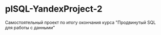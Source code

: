 # plSQL-YandexProject-2
Самостоятельный проект по итогу окончания курса "Продвинутый SQL для работы с данными"
